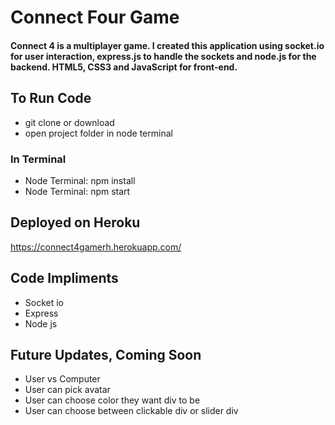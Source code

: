 # Connect Four Game
#### Connect 4 is a multiplayer game. I created this application using socket.io for user interaction, express.js to handle the sockets and node.js for the backend. HTML5, CSS3 and JavaScript for front-end. 

## To Run Code
   * git clone or download
   * open project folder in node terminal
### In Terminal
   * Node Terminal: npm install
   * Node Terminal: npm start
## Deployed on Heroku   
   https://connect4gamerh.herokuapp.com/
## Code Impliments
  * Socket io
  * Express
  * Node js
 ## Future Updates, Coming Soon
  * User vs Computer
  * User can pick avatar
  * User can choose color they want div to be
  * User can choose between clickable div or slider div 
 

